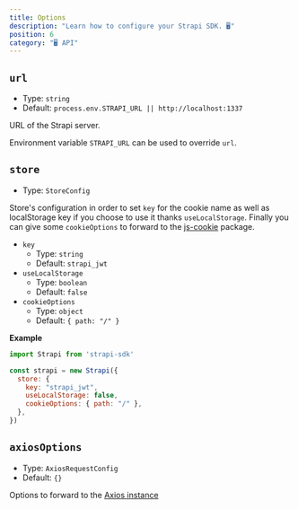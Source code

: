 ```yaml
---
title: Options
description: "Learn how to configure your Strapi SDK. 🖥"
position: 6
category: "🖥 API"
---
```


## `url`
- Type: `string`
- Default: `process.env.STRAPI_URL || http://localhost:1337`

URL of the Strapi server.

Environment variable `STRAPI_URL` can be used to override `url`.


## `store`
- Type: `StoreConfig`

Store's configuration in order to set `key` for the cookie name as well as localStorage key if you choose to use it thanks `useLocalStorage`. Finally you can give some `cookieOptions` to forward to the [js-cookie](https://github.com/jshttp/cookie#options-1) package.

- `key`
  - Type: `string`
  - Default: `strapi_jwt`
- `useLocalStorage`
  - Type: `boolean`
  - Default: `false`
- `cookieOptions`
  - Type: `object`
  - Default: `{ path: "/" }`

**Example**

```js
import Strapi from 'strapi-sdk'

const strapi = new Strapi({
  store: {
    key: "strapi_jwt",
    useLocalStorage: false,
    cookieOptions: { path: "/" },
  },
})
```

## `axiosOptions`
- Type: `AxiosRequestConfig`
- Default: `{}`

Options to forward to the [Axios instance](https://github.com/axios/axios#request-config)